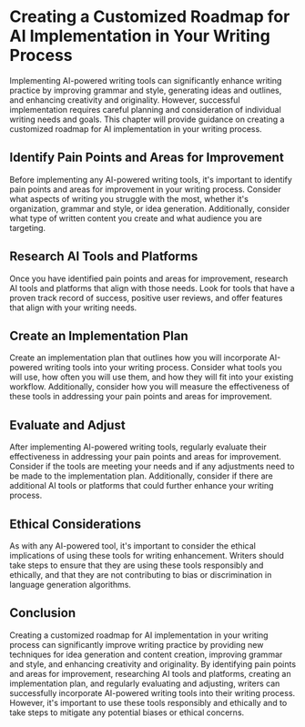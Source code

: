 Creating a Customized Roadmap for AI Implementation in Your Writing Process
===========================================================================================================================================

Implementing AI-powered writing tools can significantly enhance writing practice by improving grammar and style, generating ideas and outlines, and enhancing creativity and originality. However, successful implementation requires careful planning and consideration of individual writing needs and goals. This chapter will provide guidance on creating a customized roadmap for AI implementation in your writing process.

Identify Pain Points and Areas for Improvement
----------------------------------------------

Before implementing any AI-powered writing tools, it's important to identify pain points and areas for improvement in your writing process. Consider what aspects of writing you struggle with the most, whether it's organization, grammar and style, or idea generation. Additionally, consider what type of written content you create and what audience you are targeting.

Research AI Tools and Platforms
-------------------------------

Once you have identified pain points and areas for improvement, research AI tools and platforms that align with those needs. Look for tools that have a proven track record of success, positive user reviews, and offer features that align with your writing needs.

Create an Implementation Plan
-----------------------------

Create an implementation plan that outlines how you will incorporate AI-powered writing tools into your writing process. Consider what tools you will use, how often you will use them, and how they will fit into your existing workflow. Additionally, consider how you will measure the effectiveness of these tools in addressing your pain points and areas for improvement.

Evaluate and Adjust
-------------------

After implementing AI-powered writing tools, regularly evaluate their effectiveness in addressing your pain points and areas for improvement. Consider if the tools are meeting your needs and if any adjustments need to be made to the implementation plan. Additionally, consider if there are additional AI tools or platforms that could further enhance your writing process.

Ethical Considerations
----------------------

As with any AI-powered tool, it's important to consider the ethical implications of using these tools for writing enhancement. Writers should take steps to ensure that they are using these tools responsibly and ethically, and that they are not contributing to bias or discrimination in language generation algorithms.

Conclusion
----------

Creating a customized roadmap for AI implementation in your writing process can significantly improve writing practice by providing new techniques for idea generation and content creation, improving grammar and style, and enhancing creativity and originality. By identifying pain points and areas for improvement, researching AI tools and platforms, creating an implementation plan, and regularly evaluating and adjusting, writers can successfully incorporate AI-powered writing tools into their writing process. However, it's important to use these tools responsibly and ethically and to take steps to mitigate any potential biases or ethical concerns.
